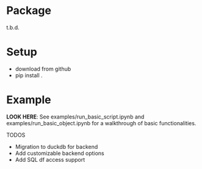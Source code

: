 # Package

t.b.d.

# Setup

- download from github
- pip install .

# Example

**LOOK HERE**: See examples/run_basic_script.ipynb and examples/run_basic_object.ipynb for a walkthrough of basic functionalities.


TODOS
- Migration to duckdb for backend
- Add customizable backend options
- Add SQL df access support
